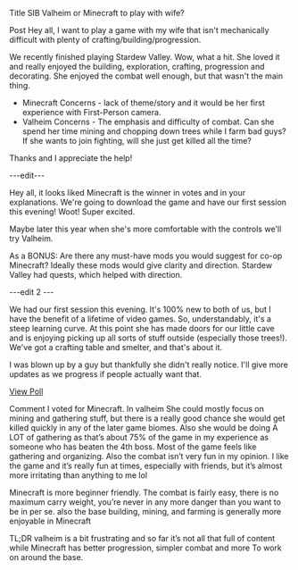 Title
SIB Valheim or Minecraft to play with wife?

Post
Hey all, I want to play a game with my wife that isn't mechanically difficult with plenty of crafting/building/progression.

We recently finished playing Stardew Valley. Wow, what a hit. She loved it and really enjoyed the building, exploration, crafting, progression and decorating. She enjoyed the combat well enough, but that wasn't the main thing.

* Minecraft Concerns - lack of theme/story and it would be her first experience with First-Person camera.
* Valheim Concerns - The emphasis and difficulty of combat. Can she spend her time mining and chopping down trees while I farm bad guys? If she wants to join fighting, will she just get killed all the time?

Thanks and I appreciate the help!

\---edit---

Hey all, it looks liked Minecraft is the winner in votes and in your explanations. We're going to download the game and have our first session this evening! Woot! Super excited.

Maybe later this year when she's more comfortable with the controls we'll try Valheim.

As a BONUS: Are there any must-have mods you would suggest for co-op Minecraft? Ideally these mods would give clarity and direction. Stardew Valley had quests, which helped with direction.

\---edit 2 ---

We had our first session this evening. It's 100% new to both of us, but I have the benefit of a lifetime of video games. So, understandably, it's a steep learning curve. At this point she has made doors for our little cave and is enjoying picking up all sorts of stuff outside (especially those trees!). We've got a crafting table and smelter, and that's about it.

I was blown up by a guy but thankfully she didn't really notice. I'll give more updates as we progress if people actually want that.

[View Poll](https://www.reddit.com/poll/m5epj8)

Comment
I voted for Minecraft. 
In valheim She could mostly focus on mining and gathering stuff, but there is a really good chance she would get killed quickly in any of the later game biomes. Also she would be doing A LOT of gathering as that’s about 75% of the game in my experience as someone who has beaten the 4th boss. Most of the game feels like gathering and organizing. Also the combat isn’t very fun in my opinion. I like the game and it’s really fun at times, especially with friends, but it’s almost more irritating than anything to me lol 

Minecraft is more beginner friendly. The combat is fairly easy, there is no maximum carry weight, you’re never in any more danger than you want to be in per se. also the base building, mining, and farming is generally more enjoyable in Minecraft 

TL;DR valheim is a bit frustrating and so far it’s not all that full of content while Minecraft has better progression, simpler combat and more To work on around the base.
